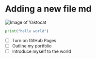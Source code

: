 # Adding a new file md

![Image of Yaktocat](https://octodex.github.com/images/yaktocat.png)

``` python
print("hello world")
```
- [ ] Turn on GitHub Pages
- [ ] Outline my portfolio
- [ ] Introduce myself to the world
